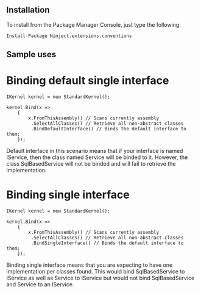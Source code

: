 ## Installation

To install from the Package Manager Console, just type the following:

    Install-Package Ninject.extensions.conventions

## Sample uses

# Binding default single interface
```CSharp
IKernel kernel = new StandardKernel();

kernel.Bind(x =>
    {
        x.FromThisAssembly() // Scans currently assembly
         .SelectAllClasses() // Retrieve all non-abstract classes
         .BindDefaultInterface() // Binds the default interface to them;
    });
```

Default interface in this scenario means that if your interface is named IService, then the class named Service will be binded to it. However, the class SqlBasedService will not be binded and will fail to retrieve the implementation.

# Binding single interface
```CSharp
IKernel kernel = new StandardKernel();

kernel.Bind(x =>
    {
        x.FromThisAssembly() // Scans currently assembly
         .SelectAllClasses() // Retrieve all non-abstract classes
         .BindSingleInterface() // Binds the default interface to them;
    });
```

Binding single interface means that you are expecting to have one implementation per classes found. This would bind SqlBasedService to IService as well as Service to IService but would not bind SqlBasedService and Service to an IService. 
